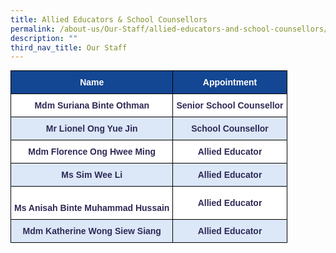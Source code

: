 ```yaml
---
title: Allied Educators & School Counsellors
permalink: /about-us/Our-Staff/allied-educators-and-school-counsellors/
description: ""
third_nav_title: Our Staff
---
```

<style type="text/css">
.tg  {border-collapse:collapse;border-spacing:0;margin:0px auto;}
.tg td{border-color:black;border-style:solid;border-width:1px;font-family:Arial, sans-serif;font-size:14px;
  overflow:hidden;padding:10px 5px;word-break:normal;}
.tg th{border-color:black;border-style:solid;border-width:1px;font-family:Arial, sans-serif;font-size:14px;
  font-weight:normal;overflow:hidden;padding:10px 5px;word-break:normal;}
.tg .tg-488e{background-color:#FFF;color:#2E2A56;font-weight:bold;text-align:center;vertical-align:middle}
.tg .tg-as4b{background-color:#134693;color:#FFF;font-weight:bold;text-align:center;vertical-align:middle}
.tg .tg-32j0{background-color:#DCE7F7;color:#2E2A56;font-weight:bold;text-align:center;vertical-align:middle}
</style>
<table class="tg">
<tbody>
  <tr>
    <td class="tg-as4b">Name</td>
    <td class="tg-as4b">Appointment</td>
  </tr>
  <tr>
    <td class="tg-488e"><span style="color:#2E2A56;background-color:transparent"> </span>Mdm Suriana Binte Othman</td>
    <td class="tg-488e"> Senior School Counsellor</td>
  </tr>
  <tr>
    <td class="tg-32j0">Mr Lionel Ong Yue Jin<br></td>
    <td class="tg-32j0">School Counsellor<br></td>
  </tr>
  <tr>
    <td class="tg-488e">Mdm Florence Ong Hwee Ming<br></td>
    <td class="tg-488e">Allied Educator<br></td>
  </tr>
  <tr>
    <td class="tg-32j0">Ms Sim Wee Li </td>
    <td class="tg-32j0">Allied Educator </td>
  </tr>
  <tr>
    <td class="tg-488e"><br>Ms Anisah Binte Muhammad Hussain<br></td>
    <td class="tg-488e">Allied Educator </td>
  </tr>
  <tr>
    <td class="tg-32j0"><span style="background-color:transparent">Mdm Katherine Wong Siew Siang</span><br></td>
    <td class="tg-32j0"><span style="background-color:transparent">Allied Educator</span><br></td>
  </tr>
</tbody>
</table>
